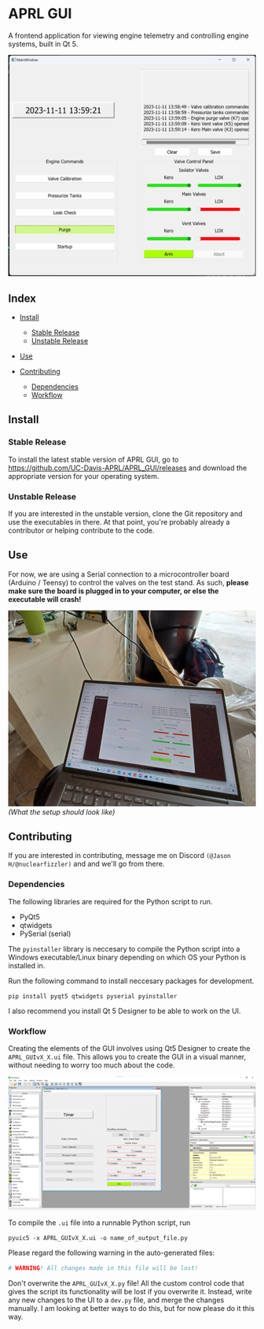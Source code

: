 # APRL GUI 
A frontend application for viewing engine telemetry and controlling engine systems, built in Qt 5.

![A screenshot of the GUI in use](img/GUI.png)

## Index
* [Install](#install)
    * [Stable Release](#stable-release)
    * [Unstable Release](#unstable-release)

* [Use](#use)

* [Contributing](#contributing)
    * [Dependencies](#dependencies)
    * [Workflow](#workflow)
   


## Install 

### Stable Release
To install the latest stable version of APRL GUI, go to <https://github.com/UC-Davis-APRL/APRL_GUI/releases> and download the appropriate version for your operating system.

### Unstable Release
If you are interested in the unstable version, clone the Git repository and use the executables in there. At that point, you're probably already a contributor or helping contribute to the code.

## Use

For now, we are using a Serial connection to a microcontroller board (Arduino / Teensy) to control the valves on the test stand. As such, **please make sure the board is plugged in to your computer, or else the executable will crash!**

![Laptop running GUI plugged into an Arduino](./img/GUISetup.jpg)
*(What the setup should look like)*


## Contributing
If you are interested in contributing, message me on Discord ```(@Jason H/@nuclearfizzler)``` and and we'll go from there.

### Dependencies
The following libraries are required for the Python script to run.
* PyQt5
* qtwidgets
* PySerial (serial)

The ```pyinstaller``` library is neccesary to compile the Python script into a Windows executable/Linux binary depending on which OS your Python is installed in.

Run the following command to install neccesary packages for development.
```shell
pip install pyqt5 qtwidgets pyserial pyinstaller
``` 
I also recommend you install Qt 5 Designer to be able to work on the UI. 


### Workflow
Creating the elements of the GUI involves using Qt5 Designer to create the ```APRL_GUIvX_X.ui``` file. This allows you to create the GUI in a visual manner, without needing to worry too much about the code.

![Image of the .ui file open in Qt5 Designer](./img/QT_Designer.png)

To compile the ```.ui``` file into a runnable Python script, run
```shell
pyuic5 -x APRL_GUIvX_X.ui -o name_of_output_file.py
```

Please regard the following warning in the auto-generated files:
```python
# WARNING! All changes made in this file will be lost!
```
Don't overwrite the ```APRL_GUIvX_X.py``` file! All the custom control code that gives the script its functionality will be lost if you overwrite it. Instead, write any new changes to the UI to a ```dev.py``` file, and merge the changes manually. I am looking at better ways to do this, but for now please do it this way.

